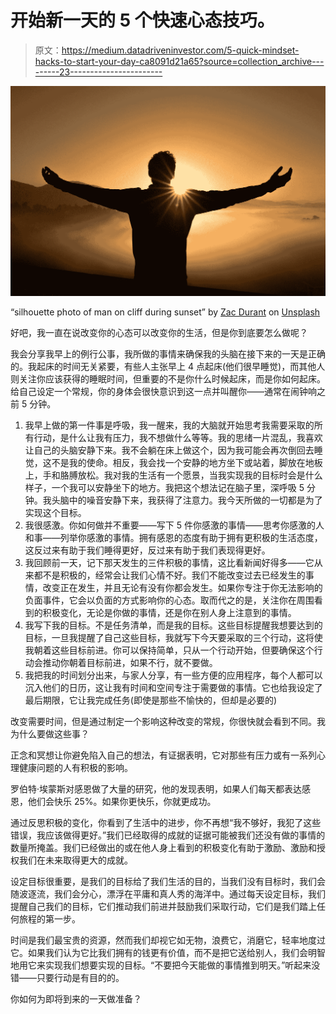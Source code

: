 # 开始新一天的 5 个快速心态技巧。

> 原文：<https://medium.datadriveninvestor.com/5-quick-mindset-hacks-to-start-your-day-ca8091d21a65?source=collection_archive---------23----------------------->

![](img/3b9afa3aa0ac9fba04fec2e9b552cc24.png)

“silhouette photo of man on cliff during sunset” by [Zac Durant](https://unsplash.com/@zacdurant?utm_source=medium&utm_medium=referral) on [Unsplash](https://unsplash.com?utm_source=medium&utm_medium=referral)

好吧，我一直在说改变你的心态可以改变你的生活，但是你到底要怎么做呢？

我会分享我早上的例行公事，我所做的事情来确保我的头脑在接下来的一天是正确的。我起床的时间无关紧要，有些人主张早上 4 点起床(他们很早睡觉)，而其他人则关注你应该获得的睡眠时间，但重要的不是你什么时候起床，而是你如何起床。给自己设定一个常规，你的身体会很快意识到这一点并叫醒你——通常在闹钟响之前 5 分钟。

1.  我早上做的第一件事是呼吸，我一醒来，我的大脑就开始思考我需要采取的所有行动，是什么让我有压力，我不想做什么等等。我的思绪一片混乱，我喜欢让自己的头脑安静下来。我不会躺在床上做这个，因为我可能会再次倒回去睡觉，这不是我的使命。相反，我会找一个安静的地方坐下或站着，脚放在地板上，手和胳膊放松。我对我的生活有一个愿景，当我实现我的目标时会是什么样子，一个我可以安静坐下的地方。我把这个想法记在脑子里，深呼吸 5 分钟。我头脑中的噪音安静下来，我获得了注意力。我今天所做的一切都是为了实现这个目标。
2.  我很感激。你如何做并不重要——写下 5 件你感激的事情——思考你感激的人和事——列举你感激的事情。拥有感恩的态度有助于拥有更积极的生活态度，这反过来有助于我们睡得更好，反过来有助于我们表现得更好。
3.  我回顾前一天，记下那天发生的三件积极的事情，这比看新闻好得多——它从来都不是积极的，经常会让我们心情不好。我们不能改变过去已经发生的事情，改变正在发生，并且无论有没有你都会发生。如果你专注于你无法影响的负面事件，它会以负面的方式影响你的心态。取而代之的是，关注你在周围看到的积极变化，无论是你做的事情，还是你在别人身上注意到的事情。
4.  我写下我的目标。不是任务清单，而是我的目标。这些目标提醒我想要达到的目标，一旦我提醒了自己这些目标，我就写下今天要采取的三个行动，这将使我朝着这些目标前进。你可以保持简单，只从一个行动开始，但要确保这个行动会推动你朝着目标前进，如果不行，就不要做。
5.  我把我的时间划分出来，与家人分享，有一些方便的应用程序，每个人都可以沉入他们的日历，这让我有时间和空间专注于需要做的事情。它也给我设定了最后期限，它让我完成任务(即使是那些不愉快的，但却是必要的)

改变需要时间，但是通过制定一个影响这种改变的常规，你很快就会看到不同。我为什么要做这些事？

正念和冥想让你避免陷入自己的想法，有证据表明，它对那些有压力或有一系列心理健康问题的人有积极的影响。

罗伯特·埃蒙斯对感恩做了大量的研究，他的发现表明，如果人们每天都表达感恩，他们会快乐 25%。如果你更快乐，你就更成功。

通过反思积极的变化，你看到了生活中的进步，你不再想“我不够好，我犯了这些错误，我应该做得更好。”我们已经取得的成就的证据可能被我们还没有做的事情的数量所掩盖。我们已经做出的或在他人身上看到的积极变化有助于激励、激励和授权我们在未来取得更大的成就。

设定目标很重要，是我们的目标给了我们生活的目的，当我们没有目标时，我们会随波逐流，我们会分心，漂浮在平庸和真人秀的海洋中。通过每天设定目标，我们提醒自己我们的目标，它们推动我们前进并鼓励我们采取行动，它们是我们踏上任何旅程的第一步。

时间是我们最宝贵的资源，然而我们却视它如无物，浪费它，消磨它，轻率地度过它。如果我们认为它比我们拥有的钱更有价值，而不是把它送给别人，我们会明智地用它来实现我们想要实现的目标。“不要把今天能做的事情推到明天。”听起来没错——只要行动是有目的的。

你如何为即将到来的一天做准备？